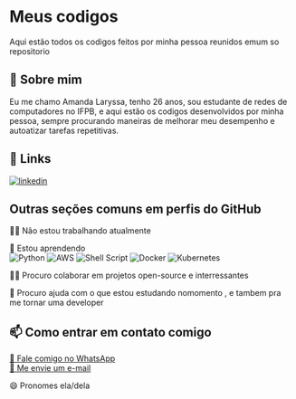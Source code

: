 
# Meus codigos

Aqui estão todos os codigos feitos por minha pessoa reunidos emum so repositorio


## 🚀 Sobre mim
Eu me chamo Amanda Laryssa, tenho 26 anos, sou estudante de redes de computadores no IFPB, e aqui estão os codigos desenvolvidos por minha pessoa, sempre procurando maneiras de melhorar meu desempenho e autoatizar tarefas repetitivas.

## 🔗 Links

[![linkedin](https://img.shields.io/badge/linkedin-0A66C2?style=for-the-badge&logo=linkedin&logoColor=white)](www.linkedin.com/in/amanda-laryssa-rodrigues-de-mattos-pb)



## Outras seções comuns em perfis do GitHub
👩‍💻 Não estou trabalhando  atualmente 

🧠 Estou aprendendo  
![Python](https://img.shields.io/badge/Python-3776AB?style=for-the-badge&logo=python&logoColor=white) ![AWS](https://img.shields.io/badge/AWS-232F3E?style=for-the-badge&logo=amazon-aws&logoColor=white) ![Shell Script](https://img.shields.io/badge/ShellScript-121011?style=for-the-badge&logo=gnu-bash&logoColor=white) ![Docker](https://img.shields.io/badge/Docker-2496ED?style=for-the-badge&logo=docker&logoColor=white) ![Kubernetes](https://img.shields.io/badge/Kubernetes-326CE5?style=for-the-badge&logo=kubernetes&logoColor=white)


👯‍♀️ Procuro colaborar em projetos open-source e interressantes

🤔 Procuro ajuda com o que estou estudando nomomento , e tambem pra me tornar uma developer



## 📫 Como entrar em contato comigo

[📱 Fale comigo no WhatsApp](https://wa.me/5583999944947?text=Olá%2C%20vim%20pelo%20seu%20GitHub!)  
[📧 Me envie um e-mail](mailto:amandalaryssarodrigues@gmail.com)


😄 Pronomes ela/dela






